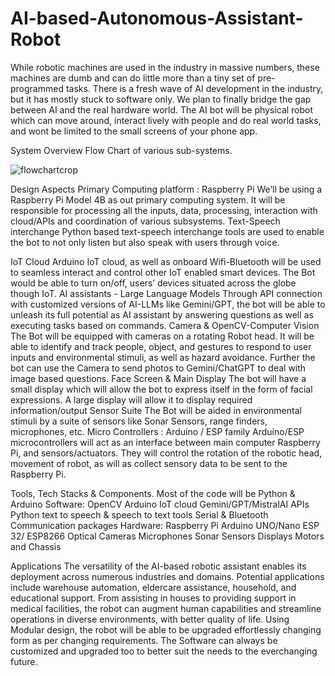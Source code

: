# AI-based-Autonomous-Assistant-Robot

While robotic machines are used in the industry in massive numbers, these machines are dumb and can do little more than a tiny set of pre-programmed tasks. There is a fresh wave of AI development in the industry, but it has mostly stuck to software only. We plan to finally bridge the gap between AI and the real hardware world. The AI bot will be physical robot which can move around, interact lively with people and do real world tasks, and wont be limited to the small screens of your phone app.


System Overview
Flow Chart of various sub-systems.
 


 ![flowchartcrop](https://github.com/PavanJ-16/AI-based-Autonomous-Assistant-Robot/assets/121051410/5742afe0-9963-4266-b159-5016dffd3b14)





Design Aspects
Primary Computing platform : Raspberry Pi
We’ll be using a Raspberry Pi Model 4B as out primary computing system. It will be responsible for processing all the inputs, data, processing, interaction with cloud/APIs and coordination of various subsystems.
Text-Speech interchange
Python based text-speech interchange tools are used to enable the bot to not only listen but also speak with users through voice.

IoT Cloud
Arduino IoT cloud, as well as onboard Wifi-Bluetooth will be used to seamless interact and control other IoT enabled smart devices. The Bot would be able to turn on/off, users’ devices situated across the globe though IoT.
AI assistants - Large Language Models
Through API connection with customized versions of AI-LLMs like Gemini/GPT, the bot will be able to unleash its full potential as AI assistant by answering questions as well as executing tasks based on commands.
Camera & OpenCV-Computer Vision
The Bot will be equipped with cameras on a rotating Robot head. It will be able to identify and track people, object, and gestures to respond to user inputs and environmental stimuli, as well as hazard avoidance. Further the bot can use the Camera to send photos to Gemini/ChatGPT to deal with image based questions.
Face Screen & Main Display
The bot will have a small display which will allow the bot to express itself in the form of facial expressions. A large display will allow it to display required information/output
Sensor Suite
The Bot will be aided in environmental stimuli by a suite of sensors like Sonar Sensors, range finders, microphones, etc.
Micro Controllers : Arduino / ESP family
Arduino/ESP microcontrollers will act as an interface between main computer Raspberry Pi, and sensors/actuators. They will control the rotation of the robotic head, movement of robot, as will as collect sensory data to be sent to the Raspberry Pi.


Tools, Tech Stacks & Components.
Most of the code will be Python & Arduino
Software:
OpenCV
Arduino IoT cloud
Gemini/GPT/MistralAI APIs
Python text to speech & speech to text tools
Serial & Bluetooth Communication packages
Hardware:
Raspberry Pi
Arduino UNO/Nano
ESP 32/ ESP8266
Optical Cameras
Microphones
Sonar Sensors
Displays
Motors and Chassis


Applications
The versatility of the AI-based robotic assistant enables its deployment across numerous industries and domains. Potential applications include warehouse automation, eldercare assistance, household, and educational support. From assisting in houses to providing support in medical facilities, the robot can augment human capabilities and streamline operations in diverse environments, with better quality of life. Using Modular design, the robot will be able to be upgraded effortlessly changing form as per changing requirements. The Software can always be customized and upgraded too to better suit the needs to the everchanging future.
